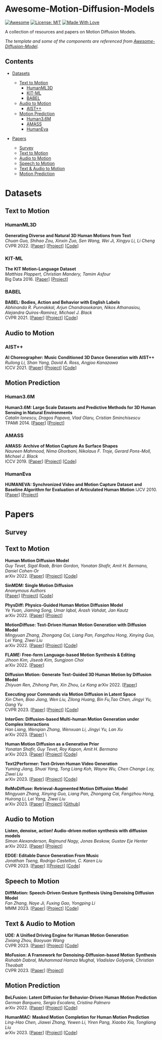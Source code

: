 # Awesome-Motion-Diffusion-Models

[![Awesome](https://cdn.rawgit.com/sindresorhus/awesome/d7305f38d29fed78fa85652e3a63e154dd8e8829/media/badge.svg)](https://github.com/fengshiwest/Awesome-Motion-Diffusion-Models) 
[![License: MIT](https://img.shields.io/badge/License-MIT-green.svg)](https://opensource.org/licenses/MIT)
[![Made With Love](https://img.shields.io/badge/Made%20With-Love-red.svg)](https://github.com/chetanraj/awesome-github-badges)

A collection of resources and papers on Motion Diffusion Models. 

*The template and some of the components are referenced from [Awesome-Diffusion-Model](https://github.com/heejkoo/Awesome-Diffusion-Models).*


## Contents
- [Datasets](#datasets)
  - [Text to Motion](#text-to-motion)
    - [HumanML3D](#humanml3d)
    - [KIT-ML](#kit-ml)
    - [BABEL](#babel)
  - [Audio to Motion](#audio-to-motion)
    - [AIST++](#aist++)
  - [Motion Prediction](#motion-prediction)
    - [Human3.6M](#human3.6m)
    - [AMASS](#amass)
    - [HumanEva](#humaneva)

- [Papers](#papers)
  - [Survey](#survey)
  - [Text to Motion](#text-to-motion-1)
  - [Audio to Motion](#audio-to-motion-1)
  - [Speech to Motion](#speech-to-motion)
  - [Text & Audio to Motion](#text-and-audio-to-motion)
  - [Motion Prediction](#motion-prediction-1)


# Datasets

## Text to Motion

### HumanML3D

**Generating Diverse and Natural 3D Human Motions from Text** \
*Chuan Guo, Shihao Zou, Xinxin Zuo, Sen Wang, Wei Ji, Xingyu Li, Li Cheng* \
CVPR 2022. [[Paper](https://openaccess.thecvf.com/content/CVPR2022/papers/Guo_Generating_Diverse_and_Natural_3D_Human_Motions_From_Text_CVPR_2022_paper.pdf)] [[Project](https://ericguo5513.github.io/text-to-motion/)] [[Code](https://github.com/EricGuo5513/text-to-motion)]

### KIT-ML

**The KIT Motion-Language Dataset** \
*Matthias Plappert, Christian Mandery, Tamim Asfour* \
Big Data 2016. [[Paper](https://matthiasplappert.com/publications/2016_Plappert_Big-Data.pdf)] [[Project](https://motion-annotation.humanoids.kit.edu/dataset/)]

### BABEL

**BABEL: Bodies, Action and Behavior with English Labels** \
*Abhinanda R. Punnakkal, Arjun Chandrasekaran, Nikos Athanasiou, Alejandra Quiros-Ramirez, Michael J. Black* \
CVPR 2021. [[Paper](https://openaccess.thecvf.com/content/CVPR2021/html/Punnakkal_BABEL_Bodies_Action_and_Behavior_With_English_Labels_CVPR_2021_paper.html)] [[Project](https://babel.is.tue.mpg.de/)] [[Code](https://github.com/abhinanda-punnakkal/BABEL)]

## Audio to Motion

### AIST++

**AI Choreographer: Music Conditioned 3D Dance Generation with AIST++** \
*Ruilong Li, Shan Yang, David A. Ross, Angjoo Kanazawa* \
ICCV 2021. [[Paper](https://openaccess.thecvf.com/content/ICCV2021/papers/Li_AI_Choreographer_Music_Conditioned_3D_Dance_Generation_With_AIST_ICCV_2021_paper.pdf)] [[Project](https://google.github.io/aichoreographer/)] [[Code](https://github.com/google/aistplusplus_api)]

## Motion Prediction

### Human3.6M

**Human3.6M: Large Scale Datasets and Predictive Methods for 3D Human Sensing in Natural Environments** \
*Catalin Ionescu, Dragos Papava, Vlad Olaru, Cristian Sminchisescu* \
TPAMI 2014. [[Paper](http://vision.imar.ro/human3.6m/pami-h36m.pdf)] [[Project](http://vision.imar.ro/human3.6m/description.php)]

### AMASS

**AMASS: Archive of Motion Capture As Surface Shapes** \
*Naureen Mahmood, Nima Ghorbani, Nikolaus F. Troje, Gerard Pons-Moll, Michael J. Black* \
ICCV 2019. [[Paper](https://files.is.tue.mpg.de/black/papers/amass.pdf)] [[Project](https://amass.is.tue.mpg.de/)] [[Code](https://github.com/nghorbani/amass)]

### HumanEva

**HUMANEVA: Synchronized Video and Motion Capture Dataset and Baseline Algorithm for Evaluation of Articulated Human Motion**
IJCV 2010. [[Paper](https://link.springer.com/article/10.1007/s11263-009-0273-6)] [[Project](http://humaneva.is.tue.mpg.de/)]

# Papers

## Survey

## Text to Motion

**Human Motion Diffusion Model** \
*Guy Tevet, Sigal Raab, Brian Gordon, Yonatan Shafir, Amit H. Bermano, Daniel Cohen-Or* \
arXiv 2022. [[Paper](https://arxiv.org/abs/2209.14916)] [[Project](https://guytevet.github.io/mdm-page/)] [[Code](https://github.com/GuyTevet/motion-diffusion-model)]

**SinMDM: Single Motion Diffusion** \
*Anonymous Authors* \
[[Paper](https://sinmdm.github.io/SinMDM-page/annonymous_paper.pdf)] [[Project](https://sinmdm.github.io/SinMDM-page/)] [[Code](https://github.com/SinMDM/SinMDM)]

**PhysDiff: Physics-Guided Human Motion Diffusion Model** \
*Ye Yuan, Jiaming Song, Umar Iqbal, Arash Vahdat, Jan Kautz* \
arXiv 2022. [[Paper](https://arxiv.org/pdf/2212.02500.pdf)] [[Project](https://nvlabs.github.io/PhysDiff/)]

**MotionDiffuse: Text-Driven Human Motion Generation with Diffusion Model** \
*Mingyuan Zhang, Zhongang Cai, Liang Pan, Fangzhou Hong, Xinying Guo, Lei Yang, Ziwei Liu* \
arXiv 2022. [[Paper](https://arxiv.org/pdf/2208.15001.pdf)] [[Project](https://mingyuan-zhang.github.io/projects/MotionDiffuse.html)] [[Code](https://github.com/mingyuan-zhang/MotionDiffuse)]

**FLAME: Free-form Language-based Motion Synthesis & Editing** \
*Jihoon Kim, Jiseob Kim, Sungjoon Choi* \
arXiv 2022. [[Paper](https://arxiv.org/pdf/2209.00349.pdf)]

**Diffusion Motion: Generate Text-Guided 3D Human Motion by Diffusion Model** \
*Zhiyuan Ren, Zhihong Pan, Xin Zhou, Le Kang*
arXiv 2022. [[Paper](https://arxiv.org/pdf/2210.12315.pdf)]


**Executing your Commands via Motion Diffusion in Latent Space** \
*Xin Chen, Biao Jiang, Wen Liu, Zilong Huang, Bin Fu,Tao Chen, Jingyi Yu, Gang Yu* \
CVPR 2023. [[Paper](https://arxiv.org/pdf/2212.04048.pdf)] [[Project](https://chenxin.tech/mld/)] [[Code](https://github.com/chenfengye/motion-latent-diffusion)]

**InterGen: Diffusion-based Multi-human Motion Generation under Complex Interactions** \
*Han Liang, Wenqian Zhang, Wenxuan Li, Jingyi Yu, Lan Xu* \
arXiv 2023. [[Paper](https://arxiv.org/abs/2304.05684)] \

**Human Motion Diffusion as a Generative Prior** \
*Yonatan Shafir, Guy Tevet, Roy Kapon, Amit H. Bermano* \
arXiv 2023. [[Paper](https://arxiv.org/pdf/2303.01418.pdf)] [[Project](https://priormdm.github.io/priorMDM-page/)] [[Code](https://github.com/priorMDM/priorMDM)]

**Text2Performer: Text-Driven Human Video Generation** \
*Yuming Jiang, Shuai Yang, Tong Liang Koh, Wayne Wu, Chen Change Loy, Ziwei Liu* \
arXiv 2023. [[Paper](https://arxiv.org/pdf/2304.08483.pdf)] [[Project](https://yumingj.github.io/projects/Text2Performer.html)] [[Code](https://github.com/yumingj/Text2Performer)]

**ReMoDiffuse: Retrieval-Augmented Motion Diffusion Model** \
*Mingyuan Zhang, Xinying Guo, Liang Pan, Zhongang Cai, Fangzhou Hong, Huirong Li, Lei Yang, Ziwei Liu* \
arXiv 2023. [[Paper](https://arxiv.org/pdf/2304.01116.pdf)] [[Project](https://mingyuan-zhang.github.io/projects/ReMoDiffuse.html)] [[Github](https://github.com/mingyuan-zhang/ReMoDiffuse)]


## Audio to Motion

**Listen, denoise, action! Audio-driven motion synthesis with diffusion models** \
*Simon Alexanderson, Rajmund Nagy, Jonas Beskow, Gustav Eje Henter* \
arXiv 2022. [[Paper](https://arxiv.org/abs/2211.09707)] [[Project](https://www.speech.kth.se/research/listen-denoise-action/)]

**EDGE: Editable Dance Generation From Music** \
*Jonathan Tseng, Rodrigo Castellon, C. Karen Liu* \
CVPR 2023. [[Paper](https://arxiv.org/pdf/2211.10658.pdf)] ][[Project](https://edge-dance.github.io/)] [[Code](https://github.com/Stanford-TML/EDGE)]


## Speech to Motion 

**DiffMotion: Speech-Driven Gesture Synthesis Using Denoising Diffusion Model** \
*Fan Zhang, Naye Ji, Fuxing Gao, Yongping Li* \
MMM 2023. [[Paper](https://arxiv.org/pdf/2301.10047.pdf)] [[Project](https://zf223669.github.io/DiffMotionWebsite/)] [[Code](https://github.com/zf223669/DiffmotionGG-beta)]


## Text & Audio to Motion

**UDE: A Unified Driving Engine for Human Motion Generation** \
*Zixiang Zhou, Baoyuan Wang* \
CVPR 2023. [[Paper](https://arxiv.org/pdf/2211.16016.pdf)] [[Project](https://zixiangzhou916.github.io/UDE/)] [[Code](https://github.com/zixiangzhou916/UDE)]

**MoFusion: A Framework for Denoising-Diffusion-based Motion Synthesis** \
*Rishabh Dabral, Muhammad Hamza Mughal, Vladislav Golyanik, Christian Theobalt* \
CVPR 2023. [[Paper](https://arxiv.org/pdf/2212.04495.pdf)] [[Project](https://vcai.mpi-inf.mpg.de/projects/MoFusion/)]


## Motion Prediction

**BeLFusion: Latent Diffusion for Behavior-Driven Human Motion Prediction** \
*German Barquero, Sergio Escalera, Cristina Palmero* \
arXiv 2022. [[Paper](https://arxiv.org/pdf/2211.14304.pdf)] [[Project](https://barquerogerman.github.io/BeLFusion/)] [[Code](https://github.com/BarqueroGerman/BeLFusion)]

**HumanMAC: Masked Motion Completion for Human Motion Prediction** \
*Ling-Hao Chen, Jiawei Zhang, Yewen Li, Yiren Pang, Xiaobo Xia, Tongliang Liu* \
arXiv 2023. [[Paper](https://arxiv.org/pdf/2302.03665.pdf)] [[Project](https://lhchen.top/Human-MAC/)] [[Code](https://github.com/LinghaoChan/HumanMAC)]
